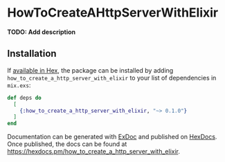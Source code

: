 # HowToCreateAHttpServerWithElixir

**TODO: Add description**

## Installation

If [available in Hex](https://hex.pm/docs/publish), the package can be installed
by adding `how_to_create_a_http_server_with_elixir` to your list of dependencies in `mix.exs`:

```elixir
def deps do
  [
    {:how_to_create_a_http_server_with_elixir, "~> 0.1.0"}
  ]
end
```

Documentation can be generated with [ExDoc](https://github.com/elixir-lang/ex_doc)
and published on [HexDocs](https://hexdocs.pm). Once published, the docs can
be found at <https://hexdocs.pm/how_to_create_a_http_server_with_elixir>.

